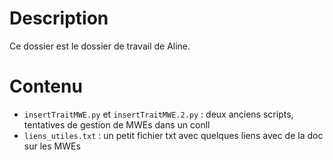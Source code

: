 # Description

Ce dossier est le dossier de travail de Aline.

# Contenu

+ `insertTraitMWE.py` et `insertTraitMWE.2.py` : deux anciens scripts, tentatives de gestion de MWEs dans un conll
+ `liens_utiles.txt` : un petit fichier txt avec quelques liens avec de la doc sur les MWEs 